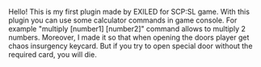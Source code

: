 Hello! This is my first plugin made by EXILED for SCP:SL game.
With this plugin you can use some calculator commands in game console. For example "multiply [number1] [number2]" command allows to multiply 2 numbers.
Moreover, I made it so that when opening the doors player get chaos insurgency keycard. But if you try to open special door without the required card, you will die.
